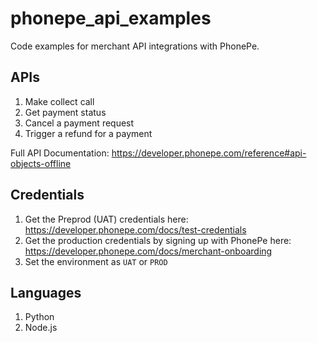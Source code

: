 # phonepe_api_examples

Code examples for merchant API integrations with PhonePe.

## APIs

1. Make collect call
2. Get payment status
3. Cancel a payment request
4. Trigger a refund for a payment

Full API Documentation: https://developer.phonepe.com/reference#api-objects-offline

## Credentials

1. Get the Preprod (UAT) credentials here: https://developer.phonepe.com/docs/test-credentials
2. Get the production credentials by signing up with PhonePe here: https://developer.phonepe.com/docs/merchant-onboarding
3. Set the environment as `UAT` or `PROD`

## Languages

1. Python
2. Node.js
